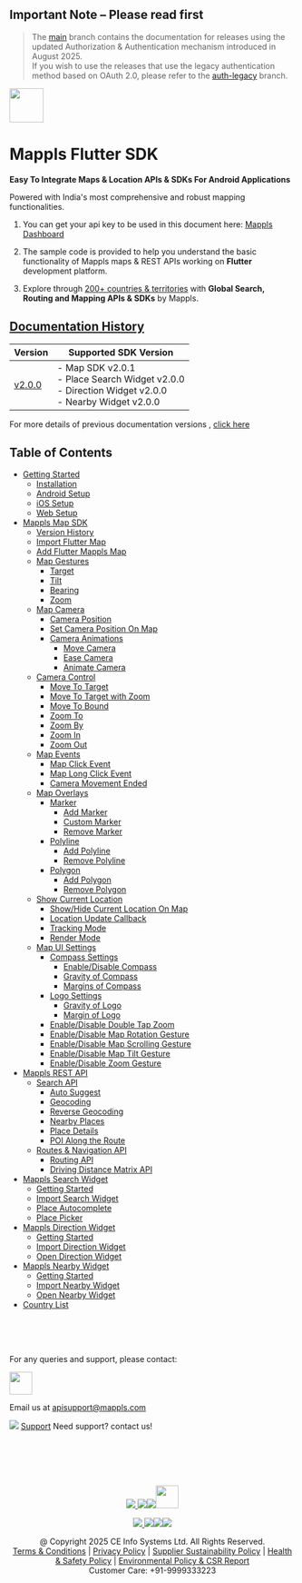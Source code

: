 ## **Important Note** – Please read first

> The [main](https://github.com/mappls-api/mappls-flutter-sdk/tree/main) branch contains the documentation for releases using the updated Authorization & Authentication mechanism introduced in August 2025.  
> If you wish to use the releases that use the legacy authentication method based on OAuth 2.0, please refer to the [auth-legacy](https://github.com/mappls-api/mappls-flutter-sdk/tree/auth-legacy) branch.


[<img src="https://about.mappls.com/images/mappls-b-logo.svg" height="60"/> </p>](https://www.mapmyindia.com/api)

# Mappls Flutter SDK

**Easy To Integrate Maps & Location APIs & SDKs For Android Applications**

Powered with India's most comprehensive and robust mapping functionalities.

1. You can get your api key to be used in this document here: [Mappls Dashboard](https://auth.mappls.com/console)

2. The sample code is provided to help you understand the basic functionality of Mappls maps & REST APIs working on **Flutter** development platform.

4. Explore through [200+ countries & territories](https://github.com/mappls-api/mappls-rest-apis/blob/main/docs/countryISO.md) with **Global Search, Routing and Mapping APIs & SDKs** by Mappls.

## [Documentation History](#Documentation-History)

| Version | Supported SDK Version                                                                                            |  
| ---- |------------------------------------------------------------------------------------------------------------------|    
| [v2.0.0](docs/v2.0.0/README.md) | - Map SDK v2.0.1 <br/> - Place Search Widget v2.0.0 <br/> - Direction Widget v2.0.0 <br/> - Nearby Widget v2.0.0 |

For more details of previous documentation versions , [click here](docs/v2.0.0/Doc-History.md)

## Table of Contents
- [Getting Started](docs/v2.0.0/Getting-Started.md)
  - [Installation](docs/v2.0.0/Add-Mappls-SDK.md#installation)
  - [Android Setup](docs/v2.0.0/Add-Mappls-SDK.md#android-setup)
  - [iOS Setup](docs/v2.0.0/Add-Mappls-SDK.md#ios-setup)
  - [Web Setup](docs/v2.0.0/Add-Mappls-SDK.md#web-setup)
- [Mappls Map SDK](docs/v2.0.0/Add-Mappls-Map.md)
  - [Version History](docs/v2.0.0/Add-Mappls-Map.md#version-history)
  - [Import Flutter Map](docs/v2.0.0/Add-Mappls-Map.md#import-flutter-map)
  - [Add Flutter Mappls Map](docs/v2.0.0/Add-Mappls-Map.md#add-flutter-mappls-map)
  - [Map Gestures](docs/v2.0.0/Map-Gestures.md)  
    - [Target](docs/v2.0.0/Map-Gestures.md#target)  
    - [Tilt](docs/v2.0.0/Map-Gestures.md#tilt)  
    - [Bearing](docs/v2.0.0/Map-Gestures.md#bearing)  
    - [Zoom](docs/v2.0.0/Map-Gestures.md#zoom)  
  - [Map Camera](docs/v2.0.0/Map-Camera.md)  
    - [Camera Position](docs/v2.0.0/Map-Camera.md#camera-position)  
    - [Set Camera Position On Map](docs/v2.0.0/Map-Camera.md#set-camera-position-on-map)  
    - [Camera Animations](docs/v2.0.0/Map-Camera.md#camera-animations)  
      - [Move Camera](docs/v2.0.0/Map-Camera.md#move-camera)  
      - [Ease Camera](docs/v2.0.0/Map-Camera.md#ease-camera)  
      - [Animate Camera](docs/v2.0.0/Map-Camera.md#animate-camera)  
  - [Camera Control](docs/v2.0.0/Camera-Control.md)  
    - [Move To Target](docs/v2.0.0/Camera-Control.md#move-to-target)  
    - [Move To Target with Zoom](docs/v2.0.0/Camera-Control.md#move-to-target-with-zoom)  
    - [Move To Bound](docs/v2.0.0/Camera-Control.md#move-to-bound)  
    - [Zoom To](docs/v2.0.0/Camera-Control.md#zoom-to)  
    - [Zoom By](docs/v2.0.0/Camera-Control.md#zoom-by)  
    - [Zoom In](docs/v2.0.0/Camera-Control.md#zoom-in)  
    - [Zoom Out](docs/v2.0.0/Camera-Control.md#zoom-out)  
  - [Map Events](docs/v2.0.0/Map-Events.md)  
    - [Map Click Event](docs/v2.0.0/Map-Events.md#map-click-event)  
    - [Map Long Click Event](docs/v2.0.0/Map-Events.md#map-long-click-event)  
    - [Camera Movement Ended](docs/v2.0.0/Map-Events.md#camera-movement-ended)  
  - [Map Overlays](docs/v2.0.0/Map-Overlay.md)  
    - [Marker](docs/v2.0.0/Map-Overlay.md#marker)  
      - [Add Marker](docs/v2.0.0/Map-Overlay.md#add-marker)  
      - [Custom Marker](docs/v2.0.0/Map-Overlay.md#custom-marker)  
      - [Remove Marker](docs/v2.0.0/Map-Overlay.md#remove-marker)  
    - [Polyline](docs/v2.0.0/Map-Overlay.md#polyline)  
      - [Add Polyline](docs/v2.0.0/Map-Overlay.md#add-polyline)  
      - [Remove Polyline](docs/v2.0.0/Map-Overlay.md#remove-polyline)  
    - [Polygon](docs/v2.0.0/Map-Overlay.md#polygon)  
      - [Add Polygon](docs/v2.0.0/Map-Overlay.md#add-polygon)  
      - [Remove Polygon](docs/v2.0.0/Map-Overlay.md#remove-polygon)  
  - [Show Current Location](docs/v2.0.0/Show-User-Location.md)  
    - [Show/Hide Current Location On Map](docs/v2.0.0/Show-User-Location.md#showhide-current-location-on-map)  
    - [Location Update Callback](docs/v2.0.0/Show-User-Location.md#location-update-callback)  
    - [Tracking Mode](docs/v2.0.0/Show-User-Location.md#tracking-mode)  
    - [Render Mode](docs/v2.0.0/Show-User-Location.md#render-mode)  
  - [Map UI Settings](docs/v2.0.0/Map-UI-Settings.md)  
    - [Compass Settings](docs/v2.0.0/Map-UI-Settings.md#compass-settings)  
      - [Enable/Disable Compass](docs/v2.0.0/Map-UI-Settings.md#enable-disable-compass)  
      - [Gravity of Compass](docs/v2.0.0/Map-UI-Settings.md#gravity-of-compass)  
      - [Margins of Compass](docs/v2.0.0/Map-UI-Settings.md#margins-of-compass)  
    - [Logo Settings](docs/v2.0.0/Map-UI-Settings.md#logo-settings)  
      - [Gravity of Logo](docs/v2.0.0/Map-UI-Settings.md#gravity-of-logo)  
      - [Margin of Logo](docs/v2.0.0/Map-UI-Settings.md#margin-of-logo)  
    - [Enable/Disable Double Tap Zoom](docs/v2.0.0/Map-UI-Settings.md#enabledisable-double-tap-zoom)  
    - [Enable/Disable Map Rotation Gesture](docs/v2.0.0/Map-UI-Settings.md#enable-disable-map-rotation-gesture)  
    - [Enable/Disable Map Scrolling Gesture](docs/v2.0.0/Map-UI-Settings.md#enabledisable-map-scrolling-gesture)  
    - [Enable/Disable Map Tilt Gesture](docs/v2.0.0/Map-UI-Settings.md#enable-disable-map-tilt-gesture)  
    - [Enable/Disable Zoom Gesture](docs/v2.0.0/Map-UI-Settings.md#enabledisable-zoom-gesture)  
- [Mappls REST API](docs/v2.0.0/Mappls-Rest-Apis.md)  
  - [Search API](docs/v2.0.0/Search-Api.md)  
    - [Auto Suggest](docs/v2.0.0/Search-Api.md#auto-suggest)  
    - [Geocoding](docs/v2.0.0/Search-Api.md#geocoding)  
    - [Reverse Geocoding](docs/v2.0.0/Search-Api.md#reverse-geocoding)  
    - [Nearby Places](docs/v2.0.0/Search-Api.md#nearby-places)  
    - [Place Details](docs/v2.0.0/Search-Api.md#place-details)  
    - [POI Along the Route](docs/v2.0.0/Search-Api.md#poi-along-the-route)  
  - [Routes & Navigation API](docs/v2.0.0/Routing-Api.md)  
    - [Routing API](docs/v2.0.0/Routing-Api.md#routing-api)  
    - [Driving Distance Matrix API](docs/v2.0.0/Routing-Api.md#driving-distance-matrix-api)  
- [Mappls Search Widget](docs/v2.0.0/Place-Autocomplete-Widget.md)
  - [Getting Started](docs/v2.0.0/Place-Autocomplete-Widget.md#getting-started)
  - [Import Search Widget](docs/v2.0.0/Place-Autocomplete-Widget.md#import-search-widget)
  - [Place Autocomplete](docs/v2.0.0/Place-Autocomplete-Widget.md#place-autocomplete)
  - [Place Picker](docs/v2.0.0/Place-Autocomplete-Widget.md#place-picker)
- [Mappls Direction Widget](docs/v2.0.0/Direction-Ui.md)
  - [Getting Started](docs/v2.0.0/Direction-Ui.md#getting-started)
  - [Import Direction Widget](docs/v2.0.0/Direction-Ui.md#import-direction-widget)
  - [Open Direction Widget](docs/v2.0.0/Direction-Ui.md#open-direction-widget)
- [Mappls Nearby Widget](docs/v2.0.0/Nearby-Widget.md)
  - [Getting Started](docs/v2.0.0/Nearby-Widget.md#getting-started)
  - [Import Nearby Widget](docs/v2.0.0/Nearby-Widget.md#import-nearby-widget)
  - [Open Nearby Widget](docs/v2.0.0/Nearby-Widget.md#open-nearby-widget)
- [Country List](https://github.com/mappls-api/mappls-rest-apis/blob/main/docs/countryISO.md)


<br><br><br>

For any queries and support, please contact: 

[<img src="https://about.mappls.com/images/mappls-logo.svg" height="40"/> </p>](https://about.mappls.com/api/)
Email us at [apisupport@mappls.com](mailto:apisupport@mappls.com)


![](https://www.mapmyindia.com/api/img/icons/support.png)
[Support](https://about.mappls.com/contact/)
Need support? contact us!

<br></br>
<br></br>

[<p align="center"> <img src="https://www.mapmyindia.com/api/img/icons/stack-overflow.png"/> ](https://stackoverflow.com/questions/tagged/mappls-api)[![](https://www.mapmyindia.com/api/img/icons/blog.png)](https://about.mappls.com/blog/)[![](https://www.mapmyindia.com/api/img/icons/gethub.png)](https://github.com/Mappls-api)[<img src="https://mmi-api-team.s3.ap-south-1.amazonaws.com/API-Team/npm-logo.one-third%5B1%5D.png" height="40"/> </p>](https://www.npmjs.com/org/mapmyindia) 



[<p align="center"> <img src="https://www.mapmyindia.com/june-newsletter/icon4.png"/> ](https://www.facebook.com/Mapplsofficial)[![](https://www.mapmyindia.com/june-newsletter/icon2.png)](https://twitter.com/mappls)[![](https://www.mapmyindia.com/newsletter/2017/aug/llinkedin.png)](https://www.linkedin.com/company/mappls/)[![](https://www.mapmyindia.com/june-newsletter/icon3.png)](https://www.youtube.com/channel/UCAWvWsh-dZLLeUU7_J9HiOA)




<div align="center">@ Copyright 2025 CE Info Systems Ltd. All Rights Reserved.</div>

<div align="center"> <a href="https://about.mappls.com/api/terms-&-conditions">Terms & Conditions</a> | <a href="https://about.mappls.com/about/privacy-policy">Privacy Policy</a> | <a href="https://about.mappls.com/pdf/mapmyIndia-sustainability-policy-healt-labour-rules-supplir-sustainability.pdf">Supplier Sustainability Policy</a> | <a href="https://about.mappls.com/pdf/Health-Safety-Management.pdf">Health & Safety Policy</a> | <a href="https://about.mappls.com/pdf/Environment-Sustainability-Policy-CSR-Report.pdf">Environmental Policy & CSR Report</a>

<div align="center">Customer Care: +91-9999333223</div>
